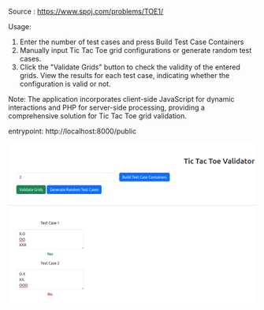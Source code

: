 Source : https://www.spoj.com/problems/TOE1/

Usage:

1) Enter the number of test cases and press Build Test Case Containers
2) Manually input Tic Tac Toe grid configurations or generate random test cases.
3) Click the "Validate Grids" button to check the validity of the entered grids.
   View the results for each test case, indicating whether the configuration is valid or not.
   
Note: The application incorporates client-side JavaScript for dynamic interactions and PHP for server-side
   processing, providing a comprehensive solution for Tic Tac Toe grid validation.

entrypoint: http://localhost:8000/public

![alt text](https://github.com/kirilnih/tic-tac-toe-validator/blob/main/public/test-case.png?raw=true)
